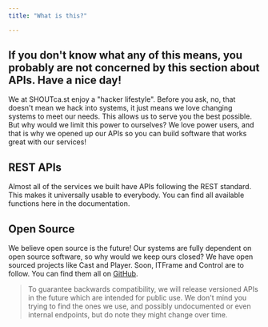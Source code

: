 ```yaml
---
title: "What is this?"

---
```


## If you don't know what any of this means, you probably are not concerned by this section about APIs. Have a nice day!
We at SHOUTca.st enjoy a "hacker lifestyle". Before you ask, no, that doesn't mean we hack into systems, it just means we love changing systems to meet our needs. This allows us to serve you the best possible. But why would we limit this power to ourselves? We love power users, and that is why we opened up our APIs so you can build software that works great with our services!

## REST APIs
Almost all of the services we built have APIs following the REST standard. This makes it universally usable to everybody. You can find all available functions here in the documentation.

## Open Source
We believe open source is the future! Our systems are fully dependent on open source software, so why would we keep ours closed? We have open sourced projects like Cast and Player. Soon, ITFrame and Control are to follow. You can find them all on [GitHub](https://github.com/Innovate-Technologies).

>To guarantee backwards compatibility, we will release versioned APIs in the future which are intended for public use. We don't mind you trying to find the ones we use, and possibly undocumented or even internal endpoints, but do note they might change over time.